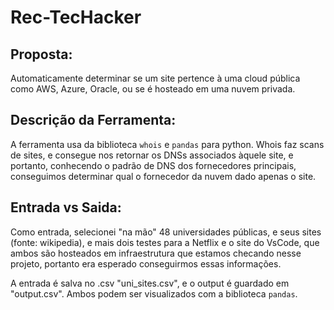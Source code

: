# Rec-TecHacker

## Proposta:
Automaticamente determinar se um site pertence à uma cloud pública como AWS, Azure, Oracle, ou se é hosteado em uma nuvem privada.

## Descrição da Ferramenta:
A ferramenta usa da biblioteca `whois` e `pandas` para python. Whois faz scans de sites, e consegue nos retornar os DNSs associados àquele site, e portanto, conhecendo o padrão de DNS dos fornecedores principais, conseguimos determinar qual o fornecedor da nuvem dado apenas o site. 

## Entrada vs Saida:
Como entrada, selecionei "na mão" 48 universidades públicas, e seus sites (fonte: wikipedia), e mais dois testes para a Netflix e o site do VsCode, que ambos são hosteados em infraestrutura que estamos checando nesse projeto, portanto era esperado conseguirmos essas informações.

A entrada é salva no .csv "uni_sites.csv", e o output é guardado em "output.csv". Ambos podem ser visualizados com a biblioteca `pandas`.
